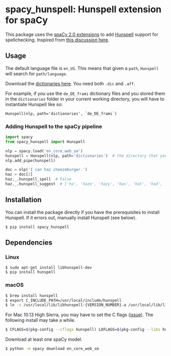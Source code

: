 # spacy_hunspell: Hunspell extension for spaCy

This package uses the [spaCy 2.0 extensions](https://spacy.io/usage/processing-pipelines#extensions)
to add [Hunspell](http://hunspell.github.io) support for spellchecking.
Inspired from [this discussion here](https://github.com/explosion/spaCy/issues/315#issuecomment-346194645).

## Usage

The default language file is `en_US`. This means that given a `path`, `Hunspell` will search
for `path/language`.

Download the [dictionaries here](https://cgit.freedesktop.org/libreoffice/dictionaries/tree/). You need both `.dic` and `.aff`.

For example, if you use the `de_DE_frami` dictionary files and you stored them in the `dictionaries` folder in your current working directory, you will have to instantiate Hunspell like so:

```
Hunspell(nlp, path='dictionaries', `de_DE_frami`)
```

### Adding Hunspell to the spaCy pipeline 

```python
import spacy
from spacy_hunspell import Hunspell

nlp = spacy.load('en_core_web_sm')
hunspell = Hunspell(nlp, path='dictionaries')  # the directory that your dictionaries are located
nlp.add_pipe(hunspell)

doc = nlp('I can haz cheezeburger.')
haz = doc[2]
haz._.hunspell_spell  # False
haz._.hunspell_suggest  # ['ha', 'haze', 'hazy', 'has', 'hat', 'had', 'hag', 'ham', 'hap', 'hay', 'haw', 'ha z']
```

## Installation

You can install the package directly if you have the prerequisites to
install Hunspell. If it errors out, manually install Hunspell (see below).

```
$ pip install spacy_hunspell
```

## Dependencies

### Linux

```
$ sudo apt-get install libhunspell-dev
$ pip install hunspell
```

### macOS

```bash
$ brew install hunspell
$ export C_INCLUDE_PATH=/usr/local/include/hunspell
$ ln -s /usr/local/lib/libhunspell-{VERSION_NUMBER}.a /usr/local/lib/libhunspell.a
```

For Mac 10.13 High Sierra, you may have to set the C flags ([issue](https://github.com/blatinier/pyhunspell/issues/33)). The following install may take a while.

```bash
$ CFLAGS=$(pkg-config --cflags hunspell) LDFLAGS=$(pkg-config --libs hunspell) pip install -r requirements.txt
```

Download at least one spaCy model.

```bash
$ python -m spacy download en_core_web_sm
```
